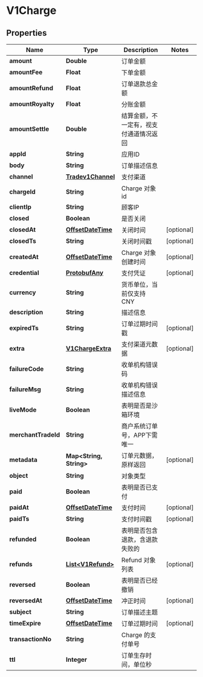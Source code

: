 
# V1Charge

## Properties
Name | Type | Description | Notes
------------ | ------------- | ------------- | -------------
**amount** | **Double** | 订单金额 | 
**amountFee** | **Float** | 下单金额 | 
**amountRefund** | **Float** | 订单退款总金额 | 
**amountRoyalty** | **Float** | 分账金额 | 
**amountSettle** | **Double** | 结算金额，不一定有，视支付通道情况返回 | 
**appId** | **String** | 应用ID | 
**body** | **String** | 订单描述信息 | 
**channel** | [**Tradev1Channel**](Tradev1Channel.md) | 支付渠道 | 
**chargeId** | **String** | Charge 对象 id | 
**clientIp** | **String** | 顾客IP | 
**closed** | **Boolean** | 是否关闭 | 
**closedAt** | [**OffsetDateTime**](OffsetDateTime.md) | 关闭时间 |  [optional]
**closedTs** | **String** | 关闭时间戳 |  [optional]
**createdAt** | [**OffsetDateTime**](OffsetDateTime.md) | Charge 对象创建时间 |  [optional]
**credential** | [**ProtobufAny**](ProtobufAny.md) | 支付凭证 |  [optional]
**currency** | **String** | 货币单位，当前仅支持 CNY | 
**description** | **String** | 描述信息 | 
**expiredTs** | **String** | 订单过期时间戳 |  [optional]
**extra** | [**V1ChargeExtra**](V1ChargeExtra.md) | 支付渠道元数据 |  [optional]
**failureCode** | **String** | 收单机构错误码 | 
**failureMsg** | **String** | 收单机构错误描述信息 | 
**liveMode** | **Boolean** | 表明是否是沙箱环境 | 
**merchantTradeId** | **String** | 商户系统订单号，APP下需唯一 | 
**metadata** | **Map&lt;String, String&gt;** | 订单元数据，原样返回 |  [optional]
**object** | **String** | 对象类型 | 
**paid** | **Boolean** | 表明是否已支付 | 
**paidAt** | [**OffsetDateTime**](OffsetDateTime.md) | 支付时间 |  [optional]
**paidTs** | **String** | 支付时间戳 |  [optional]
**refunded** | **Boolean** | 表明是否包含退款，含退款失败的 | 
**refunds** | [**List&lt;V1Refund&gt;**](V1Refund.md) | Refund 对象列表 |  [optional]
**reversed** | **Boolean** | 表明是否已经撤销 | 
**reversedAt** | [**OffsetDateTime**](OffsetDateTime.md) | 冲正时间 |  [optional]
**subject** | **String** | 订单描述主题 | 
**timeExpire** | [**OffsetDateTime**](OffsetDateTime.md) | 订单过期时间 |  [optional]
**transactionNo** | **String** | Charge 的支付单号 | 
**ttl** | **Integer** | 订单生存时间，单位秒 | 



